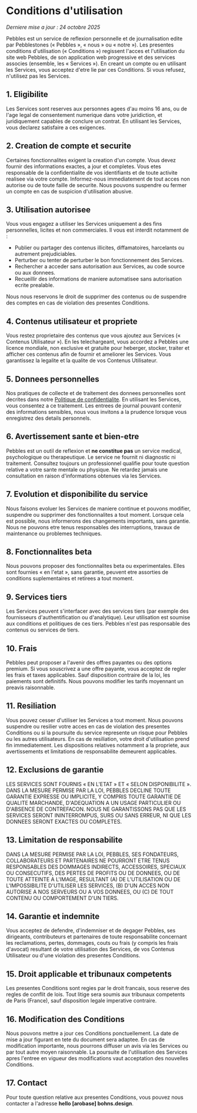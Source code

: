 # Conditions d'utilisation

_Derniere mise a jour : 24 octobre 2025_

Pebbles est un service de reflexion personnelle et de journalisation edite par Pebblestones (« Pebbles », « nous » ou « notre »). Les presentes conditions d'utilisation (« Conditions ») regissent l'acces et l'utilisation du site web Pebbles, de son application web progressive et des services associes (ensemble, les « Services »). En creant un compte ou en utilisant les Services, vous acceptez d'etre lie par ces Conditions. Si vous refusez, n'utilisez pas les Services.

## 1. Eligibilite

Les Services sont reserves aux personnes agees d'au moins 16 ans, ou de l'age legal de consentement numerique dans votre juridiction, et juridiquement capables de conclure un contrat. En utilisant les Services, vous declarez satisfaire a ces exigences.

## 2. Creation de compte et securite

Certaines fonctionnalites exigent la creation d'un compte. Vous devez fournir des informations exactes, a jour et completes. Vous etes responsable de la confidentialite de vos identifiants et de toute activite realisee via votre compte. Informez-nous immediatement de tout acces non autorise ou de toute faille de securite. Nous pouvons suspendre ou fermer un compte en cas de suspicion d'utilisation abusive.

## 3. Utilisation autorisee

Vous vous engagez a utiliser les Services uniquement a des fins personnelles, licites et non commerciales. Il vous est interdit notamment de :

- Publier ou partager des contenus illicites, diffamatoires, harcelants ou autrement prejudiciables.
- Perturber ou tenter de perturber le bon fonctionnement des Services.
- Rechercher a acceder sans autorisation aux Services, au code source ou aux donnees.
- Recueillir des informations de maniere automatisee sans autorisation ecrite prealable.

Nous nous reservons le droit de supprimer des contenus ou de suspendre des comptes en cas de violation des presentes Conditions.

## 4. Contenus utilisateur et propriete

Vous restez proprietaire des contenus que vous ajoutez aux Services (« Contenus Utilisateur »). En les telechargeant, vous accordez a Pebbles une licence mondiale, non exclusive et gratuite pour heberger, stocker, traiter et afficher ces contenus afin de fournir et ameliorer les Services. Vous garantissez la legalite et la qualite de vos Contenus Utilisateur.

## 5. Donnees personnelles

Nos pratiques de collecte et de traitement des donnees personnelles sont decrites dans notre [Politique de confidentialite](/privacy). En utilisant les Services, vous consentez a ce traitement. Les entrees de journal pouvant contenir des informations sensibles, nous vous invitons a la prudence lorsque vous enregistrez des details personnels.

## 6. Avertissement sante et bien-etre

Pebbles est un outil de reflexion et **ne constitue pas** un service medical, psychologique ou therapeutique. Le service ne fournit ni diagnostic ni traitement. Consultez toujours un professionnel qualifie pour toute question relative a votre sante mentale ou physique. Ne retardez jamais une consultation en raison d'informations obtenues via les Services.

## 7. Evolution et disponibilite du service

Nous faisons evoluer les Services de maniere continue et pouvons modifier, suspendre ou supprimer des fonctionnalites a tout moment. Lorsque cela est possible, nous informerons des changements importants, sans garantie. Nous ne pouvons etre tenus responsables des interruptions, travaux de maintenance ou problemes techniques.

## 8. Fonctionnalites beta

Nous pouvons proposer des fonctionnalites beta ou experimentales. Elles sont fournies « en l'etat », sans garantie, peuvent etre assorties de conditions suplementaires et retirees a tout moment.

## 9. Services tiers

Les Services peuvent s'interfacer avec des services tiers (par exemple des fournisseurs d'authentification ou d'analytique). Leur utilisation est soumise aux conditions et politiques de ces tiers. Pebbles n'est pas responsable des contenus ou services de tiers.

## 10. Frais

Pebbles peut proposer a l'avenir des offres payantes ou des options premium. Si vous souscrivez a une offre payante, vous acceptez de regler les frais et taxes applicables. Sauf disposition contraire de la loi, les paiements sont definitifs. Nous pouvons modifier les tarifs moyennant un preavis raisonnable.

## 11. Resiliation

Vous pouvez cesser d'utiliser les Services a tout moment. Nous pouvons suspendre ou resili­er votre acces en cas de violation des presentes Conditions ou si la poursuite du service represente un risque pour Pebbles ou les autres utilisateurs. En cas de resiliation, votre droit d'utilisation prend fin immediatement. Les dispositions relatives notamment a la propriete, aux avertissements et limitations de responsabilite demeurent applicables.

## 12. Exclusions de garantie

LES SERVICES SONT FOURNIS « EN L'ETAT » ET « SELON DISPONIBILITE ». DANS LA MESURE PERMISE PAR LA LOI, PEBBLES DECLINE TOUTE GARANTIE EXPRESSE OU IMPLICITE, Y COMPRIS TOUTE GARANTIE DE QUALITE MARCHANDE, D'ADEQUATION A UN USAGE PARTICULIER OU D'ABSENCE DE CONTREFACON. NOUS NE GARANTISSONS PAS QUE LES SERVICES SERONT ININTERROMPUS, SURS OU SANS ERREUR, NI QUE LES DONNEES SERONT EXACTES OU COMPLETES.

## 13. Limitation de responsabilite

DANS LA MESURE PERMISE PAR LA LOI, PEBBLES, SES FONDATEURS, COLLABORATEURS ET PARTENAIRES NE POURRONT ETRE TENUS RESPONSABLES DES DOMMAGES INDIRECTS, ACCESSOIRES, SPECIAUX OU CONSECUTIFS, DES PERTES DE PROFITS OU DE DONNEES, OU DE TOUTE ATTEINTE A L'IMAGE, RESULTANT (A) DE L'UTILISATION OU DE L'IMPOSSIBILITE D'UTILISER LES SERVICES, (B) D'UN ACCES NON AUTORISE A NOS SERVEURS OU A VOS DONNEES, OU (C) DE TOUT CONTENU OU COMPORTEMENT D'UN TIERS.

## 14. Garantie et indemnite

Vous acceptez de defendre, d'indemniser et de degager Pebbles, ses dirigeants, contributeurs et partenaires de toute responsabilite concernant les reclamations, pertes, dommages, couts ou frais (y compris les frais d'avocat) resultant de votre utilisation des Services, de vos Contenus Utilisateur ou d'une violation des presentes Conditions.

## 15. Droit applicable et tribunaux competents

Les presentes Conditions sont regies par le droit francais, sous reserve des regles de conflit de lois. Tout litige sera soumis aux tribunaux competents de Paris (France), sauf disposition legale imperative contraire.

## 16. Modification des Conditions

Nous pouvons mettre a jour ces Conditions ponctuellement. La date de mise a jour figurant en tete du document sera adaptee. En cas de modification importante, nous pourrons diffuser un avis via les Services ou par tout autre moyen raisonnable. La poursuite de l'utilisation des Services apres l'entree en vigueur des modifications vaut acceptation des nouvelles Conditions.

## 17. Contact

Pour toute question relative aux presentes Conditions, vous pouvez nous contacter a l'adresse **hello [arobase] bohns.design**.
